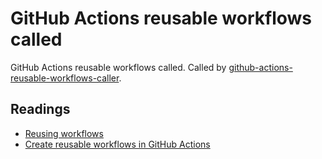 # GitHub Actions reusable workflows called

GitHub Actions reusable workflows called. Called by [github-actions-reusable-workflows-caller](https://github.com/remarkablemark/github-actions-reusable-workflows-caller).

## Readings

- [Reusing workflows](https://docs.github.com/en/actions/sharing-automations/reusing-workflows)
- [Create reusable workflows in GitHub Actions](https://resources.github.com/learn/pathways/automation/intermediate/create-reusable-workflows-in-github-actions/)
